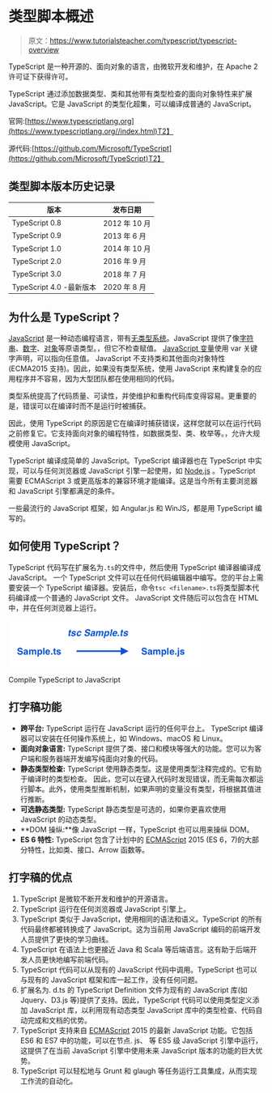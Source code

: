 # 类型脚本概述

> 原文：<https://www.tutorialsteacher.com/typescript/typescript-overview>

TypeScript 是一种开源的、面向对象的语言，由微软开发和维护，在 Apache 2 许可证下获得许可。

TypeScript 通过添加数据类型、类和其他带有类型检查的面向对象特性来扩展 JavaScript。它是 JavaScript 的类型化超集，可以编译成普通的 JavaScript。

官网:[https://www.typescriptlang.org](https://www.typescriptlang.org//index.html)T2】

源代码:[https://github.com/Microsoft/TypeScript](https://github.com/Microsoft/TypeScript)T2】

## 类型脚本版本历史记录

| 版本 | 发布日期 |
| --- | --- |
| TypeScript 0.8 | 2012 年 10 月 |
| TypeScript 0.9 | 2013 年 6 月 |
| TypeScript 1.0 | 2014 年 10 月 |
| TypeScript 2.0 | 2016 年 9 月 |
| TypeScript 3.0 | 2018 年 7 月 |
| TypeScript 4.0 -最新版本 | 2020 年 8 月 |

## 为什么是 TypeScript？

[JavaScript](/javascript/what-is-javascript) 是一种动态编程语言，带有<u>无类型系统</u>。JavaScript 提供了像[字符串](/javascript/javascript-string)、[数字](/javascript/javascript-number)、[对象](/javascript/javascript-object)等原语类型。，但它不检查赋值。 [JavaScript 变量](/javascript/javascript-variable)使用 var 关键字声明，可以指向任意值。 JavaScript 不支持类和其他面向对象特性(ECMA2015 支持)。因此，如果没有类型系统，使用 JavaScript 来构建复杂的应用程序并不容易，因为大型团队都在使用相同的代码。

类型系统提高了代码质量、可读性，并使维护和重构代码库变得容易。更重要的是，错误可以在编译时而不是运行时被捕获。

因此，使用 TypeScript 的原因是它在编译时捕获错误，这样您就可以在运行代码之前修复它。它支持面向对象的编程特性，如数据类型、类、枚举等。，允许大规模使用 JavaScript。

TypeScript 编译成简单的 JavaScript。TypeScript 编译器也在 TypeScript 中实现，可以与任何浏览器或 JavaScript 引擎一起使用，如 [Node.js](/nodejs) 。TypeScript 需要 ECMAScript 3 或更高版本的兼容环境才能编译。这是当今所有主要浏览器和 JavaScript 引擎都满足的条件。

一些最流行的 JavaScript 框架，如 Angular.js 和 WinJS，都是用 TypeScript 编写的。

## 如何使用 TypeScript？

TypeScript 代码写在扩展名为`.ts`的文件中，然后使用 TypeScript 编译器编译成 JavaScript。 一个 TypeScript 文件可以在任何代码编辑器中编写。您的平台上需要安装一个 TypeScript 编译器。安装后，命令`tsc <filename>.ts`将类型脚本代码编译成一个普通的 JavaScript 文件。 JavaScript 文件随后可以包含在 HTML 中，并在任何浏览器上运行。

[![](img/aaacd88854162941af68587b602239d0.png)](../../Content/images/typescript/typescript-workflow.png) 

Compile TypeScript to JavaScript



## 打字稿功能

*   **跨平台:** TypeScript 运行在 JavaScript 运行的任何平台上。 TypeScript 编译器可以安装在任何操作系统上，如 Windows、macOS 和 Linux。
*   **面向对象语言:** TypeScript 提供了类、接口和模块等强大的功能。您可以为客户端和服务器端开发编写纯面向对象的代码。
*   **静态类型检查:** TypeScript 使用静态类型。这是使用类型注释完成的。它有助于编译时的类型检查。 因此，您可以在键入代码时发现错误，而无需每次都运行脚本。此外，使用类型推断机制，如果声明的变量没有类型，将根据其值进行推断。
*   **可选静态类型:** TypeScript 静态类型是可选的，如果你更喜欢使用 JavaScript 的动态类型。
*   **DOM 操纵:**像 JavaScript 一样，TypeScript 也可以用来操纵 DOM。
*   **ES 6 特性:** TypeScript 包含了计划中的 [ECMAScript](/articles/what-is-ecmascript) 2015 (ES 6，7)的大部分特性，比如类、接口、Arrow 函数等。

## 打字稿的优点

1.  TypeScript 是微软不断开发和维护的开源语言。
2.  TypeScript 运行在任何浏览器或 JavaScript 引擎上。
3.  TypeScript 类似于 JavaScript，使用相同的语法和语义。TypeScript 的所有代码最终都被转换成了 JavaScript。这为当前用 JavaScript 编码的前端开发人员提供了更快的学习曲线。
4.  TypeScript 在语法上也更接近 Java 和 Scala 等后端语言。这有助于后端开发人员更快地编写前端代码。
5.  TypeScript 代码可以从现有的 JavaScript 代码中调用。TypeScript 也可以与现有的 JavaScript 框架和库一起工作，没有任何问题。
6.  扩展名为. d.ts 的 TypeScript Definition 文件为现有的 JavaScript 库(如 Jquery、D3.js 等)提供了支持。因此，TypeScript 代码可以使用类型定义添加 JavaScript 库，以利用现有动态类型 JavaScript 库中的类型检查、代码自动完成和文档的优势。
7.  TypeScript 支持来自 [ECMAScript](/articles/what-is-ecmascript) 2015 的最新 JavaScript 功能。它包括 ES6 和 ES7 中的功能，可以在节点. js、 等 ES5 级 JavaScript 引擎中运行，这提供了在当前 JavaScript 引擎中使用未来 JavaScript 版本的功能的巨大优势。
8.  TypeScript 可以轻松地与 Grunt 和 glaugh 等任务运行工具集成，从而实现工作流的自动化。